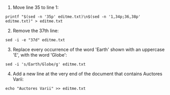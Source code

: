 1. Move line 35 to line 1:
```
printf "$(sed -n '35p' editme.txt)\n$(sed -n '1,34p;36,38p' editme.txt)" > editme.txt
```

2. Remove the 37th line:
```
sed -i -e "37d" editme.txt
```

3. Replace every occurrence of the word 'Earth' shown with an uppercase 'E', with the word 'Globe':
```
sed -i 's/Earth/Globe/g' editme.txt
```

4. Add a new line at the very end of the document that contains Auctores Varii:
```
echo "Auctores Varii" >> editme.txt
```
